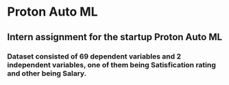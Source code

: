 # Proton Auto ML 
## Intern assignment for the startup Proton Auto ML
### Dataset consisted of 69 dependent variables and 2 independent variables, one of them being Satisfication rating and other being Salary.
